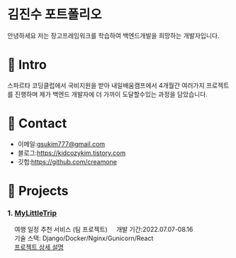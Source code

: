 # 김진수 포트폴리오

안녕하세요 저는 장고프레임워크를 학습하여 백엔드개발을 희망하는 개발자입니다.

# 📌 Intro

스파르타 코딩클럽에서 국비지원을 받아 내일배움캠프에서 4개월간 여러가지 프로젝트를 진행하며 제가 백엔드 개발자에 더 가까이 도달할수있는 과정을 담았습니다.

# 📌 Contact
- 이메일:gsukim777@gmail.com
- 블로그:https://kidcozykim.tistory.com
- 깃헙:https://github.com/creamone

# 📌 Projects

###   1. [MyLittleTrip](https://github.com/creamone/MyLittelTrip_backend)

&nbsp; &nbsp; 여행 일정 추천 서비스 (팀 프로젝트)
&nbsp; &nbsp; 개발 기간:2022.07.07-08.16
<br/>
&nbsp; &nbsp; 기술 스택: Django/Docker/Nginx/Gunicorn/React
<br/>
&nbsp; &nbsp; [프로젝트 상세 설명](https://kidcozykim.tistory.com/84)
